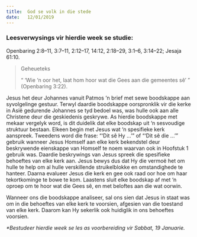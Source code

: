 ```yaml
---
title:  God se volk in die stede
date:   12/01/2019
---
```


### Leesverwysings vir hierdie week se studie: 
Openbaring 2:8–11, 3:7–11, 2:12–17, 14:12, 2:18–29, 3:1–6, 3:14–22;  Jesaja 61:10. 

> <p>Geheueteks</p> 
> “ ‘Wie ‘n oor het, laat hom hoor wat die Gees aan die gemeentes sê’ ” (Openbaring 3:22). 

Jesus het deur Johannes vanuit Patmos ‘n brief met sewe boodskappe aan syvolgelinge gestuur. Terwyl daardie boodskappe oorspronklik vir die kerke in Asië gedurende Johannes se tyd bedoel was, was hulle ook aan alle Christene deur die geskiedenis geskrywe. As hierdie boodskappe met mekaar vergelyk word, is dit duidelik dat elke boodskap uit ‘n sesvoudige struktuur bestaan. Elkeen begin met Jesus wat ‘n spesifieke kerk aanspreek. Tweedens word die frase: “‘Dit sê Hy ...’” of “‘Dit sê die ...’” gebruik wanneer Jesus Homself aan elke kerk bekendstel deur beskrywende eienskappe van Homself te noem waarvan ook in Hoofstuk 1 gebruik was. Daardie beskrywings van Jesus spreek die spesifieke behoeftes van elke kerk aan. Jesus bewys dus dat Hy die vermoë het om hulle te help om al hulle verskillende struikelblokke en omstandighede te hanteer. Daarna evalueer Jesus die kerk en gee ook raad oor hoe om haar tekortkominge te bowe te kom. Laastens sluit elke boodskap af met ‘n oproep om te hoor wat die Gees sê, en met beloftes aan die wat oorwin. 

Wanneer ons die boodskappe analiseer, sal ons sien dat Jesus in staat was om in die behoeftes van elke kerk te voorsien, afgesien van die toestand van elke kerk. Daarom kan Hy sekerlik ook huidiglik in ons behoeftes voorsien. 

_*Bestudeer hierdie week se les as voorbereiding vir Sabbat, 19 Januarie._